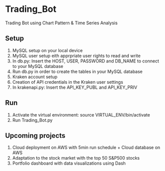# Trading_Bot
Trading Bot using Chart Pattern & Time Series Analysis

## Setup
1. MySQL setup on your local device
2. MySQL user setup eith apprpriate user rights to read and write
3. In db.py: Insert the HOST, USER, PASSWORD and DB_NAME to connect to your MySQL database
4. Run db.py in order to create the tables in your MySQL database
5. Kraken account setup
6. Creation of API credentials in the Kraken user settings
7. In krakenapi.py: Insert the API_KEY_PUBL and API_KEY_PRIV

## Run
1. Activate the virtual environment: source VIRTUAL_ENV/bin/activate 
2. Run Trading_Bot.py

## Upcoming projects
1. Cloud deployment on AWS with 5min run schedule + Cloud database on AWS
2. Adaptation to the stock market with the top 50 S&P500 stocks
3. Portfolio dashboard with data visualizations using Dash
